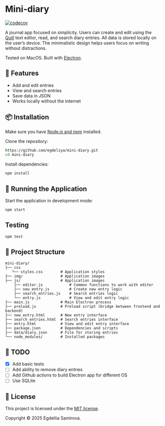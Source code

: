 # Mini-diary

[![codecov](https://codecov.io/github/egdeliya/mini-diary/graph/badge.svg?token=UFGRS2JBF6)](https://codecov.io/github/egdeliya/mini-diary)

A journal app focused on simplicity. Users can create and edit using the [Quill](https://quilljs.com/) text editor,
read, and search diary entries. All data is stored locally on the user’s device. 
The minimalistic design helps users focus on writing without distractions.

Tested on MacOS. Built with [Electron](https://www.electronjs.org/).

## 🚀 Features

- Add and edit entries
- View and search entries
- Save data in JSON
- Works locally without the internet

## 📦 Installation

Make sure you have [Node.js and npm](https://docs.npmjs.com/downloading-and-installing-node-js-and-npm) installed.

Clone the repository:
```bash
https://github.com/egdeliya/mini-diary.git
cd mini-diary
```

Install dependencies:
```bash
npm install
```

## 🏃 Running the Application

Start the application in development mode:
```bash
npm start
```

## Testing
```bash
npm test
```

##  📂 Project Structure
```
mini-diary/
├── css
   └── styles.css        # Application styles
├── img/                 # Application images
├── js/                  # Application images
    ├── editor.js            # Common functions to work with editor
    ├── new_entry.js         # Create new entry logic
    ├── search_entries.js    # Search entries logic
    └── entry.js             # View and edit entry logic
├── main.js              # Main Electron process
├── preload.js           # Preload script (bridge between frontend and backend)
├── new_entry.html       # New entry interface
├── search_entries.html  # Search entries interface
├── entry.html           # View and edit entry interface
├── package.json         # Dependencies and scripts
├── data/diary.json      # File for storing entries
└── node_modules/        # Installed packages
```

## 🙌 TODO

- [x] Add basic tests
- [ ] Add ability to remove diary entries
- [ ] Add Github actions to build Electron app for different OS
- [ ] Use SQLite

## 📝 License

This project is licensed under the [MIT license](LICENSE).

Copyright © 2025 Egdeliia Samirova.
